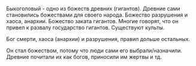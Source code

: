 
Быкоголовый - одно из божеств древних (гигантов). Древние сами становились божествами для своего народа. Божество разрушения и хаоса, анархии. Божество заката гигантов. Многие говорят, что он привел к развалу государство гигантов. Существуют культы.

Бог смерти, хаоса (анархии) и разрушения, правил дольше остальных.

Он стал божеством, потому что люди сами его выбрали/назначили. Древние почитали их как богов, приносили им жертвы и тд.
